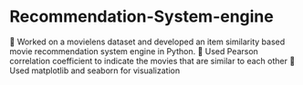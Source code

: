 # Recommendation-System-engine
 Worked on a movielens dataset and developed an item similarity based movie recommendation system engine in Python.
 Used Pearson correlation coefficient to indicate the movies that are similar to each other
 Used matplotlib and seaborn for visualization
